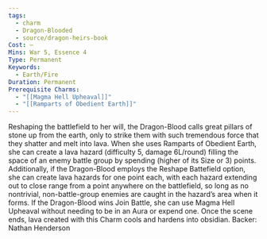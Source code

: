 ```yaml
---
tags:
  - charm
  - Dragon-Blooded
  - source/dragon-heirs-book
Cost: —
Mins: War 5, Essence 4
Type: Permanent
Keywords:
  - Earth/Fire
Duration: Permanent
Prerequisite Charms:
  - "[[Magma Hell Upheaval]]"
  - "[[Ramparts of Obedient Earth]]"
---
```

Reshaping the battlefield to her will, the Dragon-Blood calls great pillars of stone up from the earth, only to strike them with such tremendous force that they shatter and melt into lava. When she uses Ramparts of Obedient Earth, she can create a lava hazard (difficulty 5, damage 6L/round) filling the space of an enemy battle group by spending (higher of its Size or 3) points.
Additionally, if the Dragon-Blood employs the Reshape Battefield option, she can create lava hazards for one point each, with each hazard extending out to close range from a point anywhere on the battlefield, so long as no nontrivial, non-battle-group enemies are caught in the hazard’s area when it forms.
If the Dragon-Blood wins Join Battle, she can use Magma Hell Upheaval without needing to be in an Aura or expend one.
Once the scene ends, lava created with this Charm cools and hardens into obsidian.
Backer: Nathan Henderson